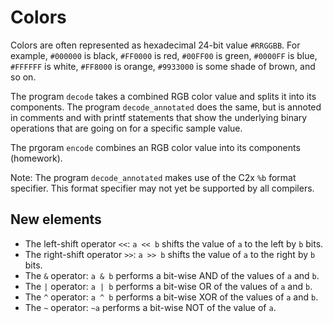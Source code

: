 # Colors

Colors are often represented as hexadecimal 24-bit value `#RRGGBB`.
For example, `#000000` is black, `#FF0000` is red, `#00FF00` is green, `#0000FF` is blue, `#FFFFFF` is white, `#FF8000` is orange, `#9933000` is some shade of brown, and so on.

The program `decode` takes a combined RGB color value and splits it into its components.
The program `decode_annotated` does the same, but is annoted in comments and with printf statements that show the underlying binary operations that are going on for a specific sample value.

The prgoram `encode` combines an RGB color value into its components (homework).

Note: The program `decode_annotated` makes use of the C2x `%b` format specifier.
This format specifier may not yet be supported by all compilers.

## New elements
* The left-shift operator `<<`: `a << b` shifts the value of `a` to the left by `b` bits.
* The right-shift operator `>>`: `a >> b` shifts the value of `a` to  the right by `b` bits.
* The `&` operator: `a & b` performs a bit-wise AND of the values of `a` and `b`.
* The `|` operator: `a | b` performs a bit-wise OR of the values of `a` and `b`.
* The `^` operator: `a ^ b` performs a bit-wise XOR of the values of `a` and `b`.
* The `~` operator: `~a` performs a bit-wise NOT of the value of `a`.
